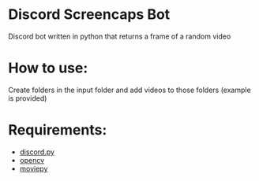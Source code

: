 # Discord Screencaps Bot
Discord bot written in python that returns a frame of a random video
# How to use:
Create folders in the input folder and add videos to those folders (example is provided)
# Requirements:
- [discord.py](https://discordpy.readthedocs.io/)
- [opencv](https://pypi.org/project/opencv-python/)
- [moviepy](https://pypi.org/project/moviepy/)
